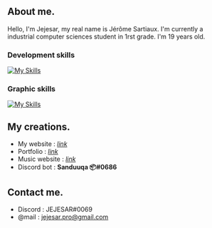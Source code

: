 ## About me.
Hello, I'm Jejesar, my real name is Jérôme Sartiaux. I'm currently a industrial computer sciences student in 1rst grade. I'm 19 years old.

### Development skills

[![My Skills](https://skillicons.dev/icons?i=c,css,html,js,discord,py,scss)](https://skillicons.dev)

### Graphic skills

[![My Skills](https://skillicons.dev/icons?i=ae,ai,ps,pr)](https://skillicons.dev)


## My creations.

- My website : [*link*](http://www.jejesar.site/)
- Portfolio : [*link*](https://jejesar.hosterfy.fr/)
- Music website : [*link*](https://greenpeppermusic.be/)
- Discord bot : **Sanduuqa 📦#0686**

## Contact me.
- Discord : JEJESAR#0069
- @mail : jejesar.pro@gmail.com

